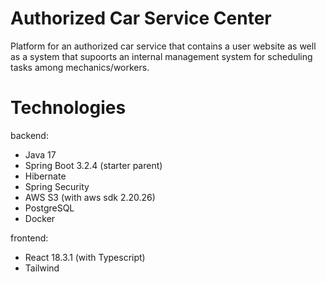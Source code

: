 # Authorized Car Service Center

Platform for an authorized car service that contains a user website as well as a system that supoorts 
an internal management system for scheduling tasks among mechanics/workers.


# Technologies
backend:
- Java 17
- Spring Boot 3.2.4 (starter parent)
- Hibernate
- Spring Security
- AWS S3 (with aws sdk 2.20.26)
- PostgreSQL
- Docker

frontend:
- React 18.3.1 (with Typescript)
- Tailwind
